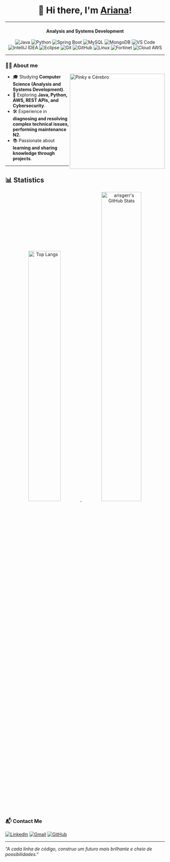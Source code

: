 <div align="center">
  
# 👋 Hi there, I'm [Ariana](https://www.linkedin.com/in/arianaeger/)!

</div>

---

<div align="center">

#### Analysis and Systems Development

![Java](https://img.shields.io/badge/Java-ED8B00?style=for-the-badge&logo=openjdk&logoColor=white)
![Python](https://img.shields.io/badge/Python-3776AB?style=for-the-badge&logo=python&logoColor=white)
![Spring Boot](https://img.shields.io/badge/Spring%20Boot-6DB33F?style=for-the-badge&logo=springboot&logoColor=white)
![MySQL](https://img.shields.io/badge/MySQL-005C84?style=for-the-badge&logo=mysql&logoColor=white)
![MongoDB](https://img.shields.io/badge/MongoDB-47A248?style=for-the-badge&logo=mongodb&logoColor=white)
![VS Code](https://img.shields.io/badge/VS%20Code-0078D4?style=for-the-badge&logo=visualstudiocode&logoColor=white)
![IntelliJ IDEA](https://img.shields.io/badge/IntelliJ%20IDEA-000000?style=for-the-badge&logo=intellijidea&logoColor=white)
![Eclipse](https://img.shields.io/badge/Eclipse-2C2255?style=for-the-badge&logo=eclipseide&logoColor=white)
![Git](https://img.shields.io/badge/Git-F05032?style=for-the-badge&logo=git&logoColor=white)
![GitHub](https://img.shields.io/badge/GitHub-181717?style=for-the-badge&logo=github&logoColor=white)
![Linux](https://img.shields.io/badge/Linux-FCC624?style=for-the-badge&logo=linux&logoColor=black)
![Fortinet](https://img.shields.io/badge/Fortinet-ED1C24?style=for-the-badge&logo=fortinet&logoColor=white)
![Cloud AWS](https://img.shields.io/badge/Cloud%20AWS-FF9900?style=for-the-badge&logo=amazonaws&logoColor=white)

</div>

---

### 👩‍💻 About me

<img align="right" width="300" alt="Pinky e Cérebro" src="https://github.com/user-attachments/assets/47d68783-6421-4f82-8e04-96f4459edbfb" />

- 🎓 Studying **Computer Science (Analysis and Systems Development)**.
- 🚀 Exploring **Java, Python, AWS, REST APIs, and Cybersecurity**.
- 🛠️ Experience in **diagnosing and resolving complex technical issues, performing maintenance N2.**
- 📚 Passionate about **learning and sharing knowledge through projects**.

---

## 📊 Statistics

<div align="center">
  <a href="https://github.com/arisgerr">
    <img width="45%" src="https://github-readme-stats.vercel.app/api/top-langs/?username=arisgerr&layout=compact&bg_color=0d1117&text_color=00FF7F&title_color=007BFF&border_color=007BFF&card_width=200" alt="Top Langs" />
  </a>
  <a href="https://github.com/arisgerr">
    <img width="50%" alt="arisgerr's GitHub Stats" src="https://awesome-github-stats.azurewebsites.net/user-stats/arisgerr?cardType=github&theme=tokyonight&bg=0d1117&text=00FF7F&title=007BFF&ring=007BFF&border=007BFF" />
  </a>
</div>

### 📬 Contact Me

[![LinkedIn](https://img.shields.io/badge/LinkedIn-0A66C2?style=for-the-badge&logo=linkedin&logoColor=white)](https://www.linkedin.com/in/ariana-eger/)
[![Gmail](https://img.shields.io/badge/Gmail-EA4335?style=for-the-badge&logo=gmail&logoColor=white)](mailto:ariana.eger.ti@gmail.com)
[![GitHub](https://img.shields.io/badge/GitHub-100000?style=for-the-badge&logo=github&logoColor=white)](https://github.com/arisgerr)

---

*“A cada linha de código, construo um futuro mais brilhante e cheio de possibilidades.”*
